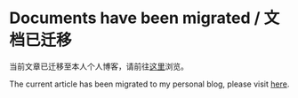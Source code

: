 Documents have been migrated / 文档已迁移
======

当前文章已迁移至本人个人博客，请前往[这里](https://qtqtericchiu.github.io/blog/articles/2021/12/19/%E9%9A%90%E7%A7%81%E6%94%BF%E7%AD%96/)浏览。

The current article has been migrated to my personal blog, please visit [here](https://qtqtericchiu.github.io/blog/articles/2021/12/19/%E9%9A%90%E7%A7%81%E6%94%BF%E7%AD%96/).
